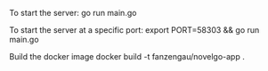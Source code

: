 To start the server:
go run main.go

To start the server at a specific port:
export PORT=58303 && go run main.go

Build the docker image
docker build -t fanzengau/novelgo-app .
